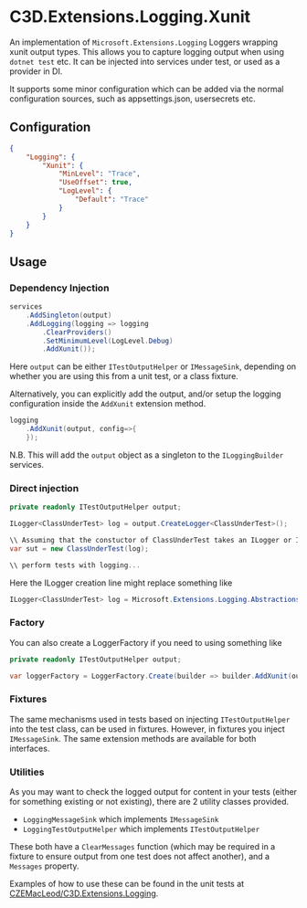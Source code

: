 # C3D.Extensions.Logging.Xunit

An implementation of `Microsoft.Extensions.Logging` Loggers wrapping xunit output types.
This allows you to capture logging output when using `dotnet test` etc.
It can be injected into services under test, or used as a provider in DI.

It supports some minor configuration which can be added via the normal configuration sources, such as appsettings.json, usersecrets etc.

## Configuration
```json
{
	"Logging": {
		"Xunit": {
			"MinLevel": "Trace",
			"UseOffset": true,
			"LogLevel": {
				"Default": "Trace"
			}
		}
	}
}
```

## Usage

### Dependency Injection

```c#
services
	.AddSingleton(output)
	.AddLogging(logging => logging
		.ClearProviders()
		.SetMinimumLevel(LogLevel.Debug)
		.AddXunit());
```

Here `output` can be either `ITestOutputHelper` or `IMessageSink`, depending on whether you are using this from a unit test, or a class fixture.

Alternatively, you can explicitly add the output, and/or setup the logging configuration inside the `AddXunit` extension method.

```c#
logging
	.AddXunit(output, config=>{
	});
```

N.B. This will add the `output` object as a singleton to the `ILoggingBuilder` services.

### Direct injection

```c#
private readonly ITestOutputHelper output;

ILogger<ClassUnderTest> log = output.CreateLogger<ClassUnderTest>();

\\ Assuming that the constuctor of ClassUnderTest takes an ILogger or ILogger<ClassUnderTest>
var sut = new ClassUnderTest(log);

\\ perform tests with logging...
```

Here the ILogger creation line might replace something like 
```c#
ILogger<ClassUnderTest> log = Microsoft.Extensions.Logging.Abstractions.NullLoggerFactory.Instance.CreateLogger<ClassUnderTest>();
```

### Factory

You can also create a LoggerFactory if you need to using something like

```c#
private readonly ITestOutputHelper output;

var loggerFactory = LoggerFactory.Create(builder => builder.AddXunit(output));
```

### Fixtures

The same mechanisms used in tests based on injecting `ITestOutputHelper` into the test class, can be used in fixtures.
However, in fixtures you inject `IMessageSink`. The same extension methods are available for both interfaces.

### Utilities

As you may want to check the logged output for content in your tests (either for something existing or not existing), there are 2 utility classes provided.

- `LoggingMessageSink` which implements `IMessageSink`
- `LoggingTestOutputHelper` which implements `ITestOutputHelper`

These both have a `ClearMessages` function (which may be required in a fixture to ensure output from one test does not affect another), and a `Messages` property.

Examples of how to use these can be found in the unit tests at [CZEMacLeod/C3D.Extensions.Logging](https://github.com/CZEMacLeod/C3D.Extensions.Logging/tree/main/test/C3D/Extensions/Logging/Xunit/Test).